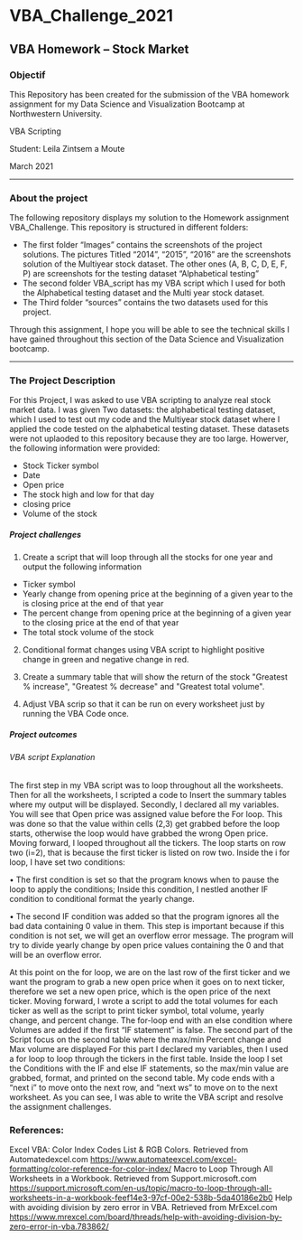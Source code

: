 # VBA_Challenge_2021

## VBA Homework – Stock Market

### Objectif

This Repository has been created for the submission of the VBA homework assignment for my Data Science and Visualization Bootcamp at Northwestern University.

VBA Scripting

Student: Leila Zintsem a Moute

March 2021

---

### About the project

The following repository displays my solution to the Homework assignment VBA_Challenge. This repository is structured in different folders:

* The first folder “Images” contains the screenshots of the project solutions.
  The pictures Titled “2014”, “2015”, “2016” are the screenshots solution of the Multiyear stock dataset. The other ones (A, B, C, D, E, F, P) are screenshots for the testing dataset “Alphabetical testing”
* The second folder VBA_script has my VBA script which I used for both the Alphabetical testing dataset and the Multi year stock dataset.
* The Third folder “sources” contains the two datasets used for this project.

Through this assignment, I hope you will be able to see the technical skills I have gained throughout this section of the Data Science and Visualization bootcamp.

---

### The Project Description

For this Project, I was asked to use VBA scripting to analyze real stock market data. I was given Two datasets:
the alphabetical testing dataset, which I used to test out my code and the Multiyear stock dataset where I applied the code tested on the alphabetical testing dataset. These datasets were not uplaoded to this repository because they are too large. Howerver, the following information were provided:

* Stock Ticker symbol
* Date
* Open price
* The stock high and low for that day
* closing price
* Volume  of the stock

##### Project challenges

1. Create a script that will loop through all the stocks for one year and output the following information

* Ticker symbol
* Yearly change from opening price at the beginning of a given year to the is closing price at the end of that year
* The percent change from opening price at the beginning of a given
  year to the closing price at the end of that year
* The total stock volume of the stock

2. Conditional format changes using VBA script to highlight positive change in green and negative change in red.

3. Create a summary table that will show the return of the stock "Greatest % increase", "Greatest % decrease" and "Greatest total volume".

4. Adjust VBA scrip so that it can be run on every worksheet just by running the VBA Code once.

##### Project outcomes

###### VBA script Explanation

The first step in my VBA script was to loop throughout all the worksheets. Then for all the worksheets, I scripted a code to Insert the summary tables where my output will be displayed.
Secondly, I declared all my variables. You will see that Open price was assigned value before the For loop. This was done so that the value within cells (2,3) get grabbed before the loop starts, otherwise the loop would have grabbed the wrong Open price. Moving forward, I looped throughout all the tickers. The loop starts on row two (i=2), that is because the first ticker is listed on row two.
Inside the i for loop, I have set two conditions:


•	The first condition is set so that the program knows when to pause the loop to apply the conditions; Inside this  condition, I nestled another IF condition to conditional format the yearly change.

•	The second IF condition was added so that the program ignores all the bad data containing 0 value in them. This step is important because if this condition is not set, we will get an overflow error message. The program will try to divide yearly change by open price values containing the 0 and that will be an overflow error.


At this point on the for loop, we are on the last row of the first ticker and we want the program to grab a new open price when it goes on to next ticker, therefore we set a new open price, which is the open price of the next ticker. Moving forward, I wrote a script to add the total volumes for each ticker as well as the script to print ticker symbol, total volume, yearly change, and percent change. The for-loop end with an else condition where Volumes are added if the first “IF statement” is false.
The second part of the Script focus on the second table where the max/min Percent change and Max volume are displayed
For this part I declared my variables, then I used a for loop to loop through the tickers in the first table. Inside the loop I set the Conditions with the IF and else IF statements, so the max/min value are grabbed, format, and printed on the second table.
My code ends with a “next i” to move onto the next row, and “next ws” to move on to the next worksheet.
As you can see, I was able to write the VBA script and resolve the assignment challenges.

### References:

Excel VBA: Color Index Codes List & RGB Colors. Retrieved from Automatedexcel.com
https://www.automateexcel.com/excel-formatting/color-reference-for-color-index/
Macro to Loop Through All Worksheets in a Workbook. Retrieved from Support.microsoft.com
https://support.microsoft.com/en-us/topic/macro-to-loop-through-all-worksheets-in-a-workbook-feef14e3-97cf-00e2-538b-5da40186e2b0
Help with avoiding division by zero error in VBA. Retrieved from MrExcel.com
https://www.mrexcel.com/board/threads/help-with-avoiding-division-by-zero-error-in-vba.783862/
